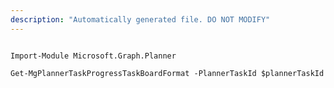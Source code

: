 ```yaml
---
description: "Automatically generated file. DO NOT MODIFY"
---
```


```powershellv2

Import-Module Microsoft.Graph.Planner

Get-MgPlannerTaskProgressTaskBoardFormat -PlannerTaskId $plannerTaskId

```